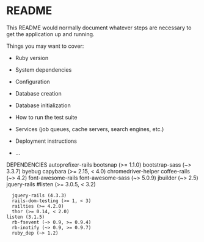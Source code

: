 # README

This README would normally document whatever steps are necessary to get the
application up and running.

Things you may want to cover:

* Ruby version

* System dependencies

* Configuration

* Database creation

* Database initialization

* How to run the test suite

* Services (job queues, cache servers, search engines, etc.)

* Deployment instructions

* ...


DEPENDENCIES
  autoprefixer-rails
  bootsnap (>= 1.1.0)
  bootstrap-sass (~> 3.3.7)
  byebug
  capybara (>= 2.15, < 4.0)
  chromedriver-helper
  coffee-rails (~> 4.2)
  font-awesome-rails
  font-awesome-sass (~> 5.0.9)
  jbuilder (~> 2.5)
  jquery-rails
  #listen (>= 3.0.5, < 3.2)

      jquery-rails (4.3.3)
      rails-dom-testing (>= 1, < 3)
      railties (>= 4.2.0)
      thor (>= 0.14, < 2.0)
    listen (3.1.5)
      rb-fsevent (~> 0.9, >= 0.9.4)
      rb-inotify (~> 0.9, >= 0.9.7)
      ruby_dep (~> 1.2)